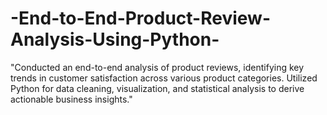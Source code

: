# -End-to-End-Product-Review-Analysis-Using-Python-
"Conducted an end-to-end analysis of product reviews, identifying key trends in customer satisfaction across various product categories. Utilized Python for data cleaning, visualization, and statistical analysis to derive actionable business insights."
